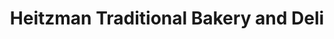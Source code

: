 ---
title: "Heitzman Traditional Bakery and Deli"
url: /louisville/heitzman-traditional-bakery-and-deli/
shop: bakery
---